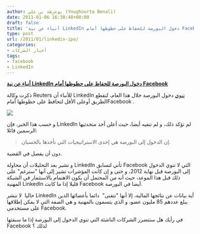 ```yaml
---
author: يوغرطة بن علي (Youghourta Benali)
date: 2011-01-06 16:30:48+00:00
draft: false
title: 'أنباء عن نية LinkedIn دخول البورصة للحفاظ على حظوظها أمام Facebook '
type: post
url: /2011/01/linkedin-ipo/
categories:
- أخبار الشركات
tags:
- facebook
- LinkedIn
---
```


**[أنباء عن نية LinkedIn دخول البورصة للحفاظ على حظوظها أمام Facebook](https://www.it-scoop.com/2011/01/linkedin-ipo/)**




ذكرت وكالة Reuters للأنباء أن LinkedIn [تنوي](http://www.reuters.com/article/idUSTRE7050DC20110106) دخول البورصة خلال هذا العام، لتقطع الطريق أوعلى الأقل لتحافظ على حظوظها أمامFacebook .




[![](https://www.it-scoop.com/wp-content/uploads/2010/08/linkedin_logo-300x88.jpg)
](https://www.it-scoop.com/2011/01/linkedin-ipo/)


و حسب هذا الخبر، فإن LinkedIn لم تؤكد ذلك، و لم تنفيه أيضا، حيث أعلن أحد متحدثيها الرسمين قائلا:


<blockquote>إن الدخول إلى البورصة هي إحدى الاستراتيجيات التي نأخذها بالحسبان.</blockquote>


دون أن يفصل في القضية.

و تشير بعد التحليلات أن محاولة LinkedIn تأتي لتسابق Facebook التي لا تنوي الدخول إلى البورصة قبل نهاية 2012، و حتى و إن كانت المؤشرات تشير إلى أنها "سترغم" على ذلك قبل هذا الموعد، حيث أنه من المحتمل أن يكون الاهتمام بالاستثمار في الشبكة المهنية LinkedIn قليلا إذا ما كانت Facebook أيضا في البورصة.

حاليا  لا تنشر LinkedIn أية بيانات عن نتائجها المالية، إلا أنها "تتغنى"  دائما بأعضائها الذين يبلغ عددهم 85 مليون عضو، و الذي يتسمون بالمهنية و هي الصفة التي لا يمكن إطلاقها على مستخدمي Facebook.

في رأيك هل ستتضرر الشركات الناشئة التي تنوي الدخول إلى البورصة إذا ما سبقتها Facebook لذلك ؟
